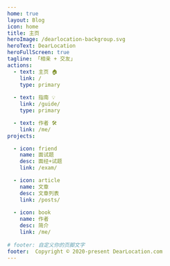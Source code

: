 ```yaml
---
home: true
layout: Blog
icon: home
title: 主页
heroImage: /dearlocation-backgroup.svg
heroText: DearLocation
heroFullScreen: true
tagline: 「相亲 + 交友」
actions:
  - text: 主页 🏠
    link: /
    type: primary
    
  - text: 指南 💡
    link: /guide/
    type: primary

  - text: 作者 🛠
    link: /me/
projects:

  - icon: friend
    name: 面试题
    desc: 面经+试题
    link: /exam/

  - icon: article
    name: 文章
    desc: 文章列表
    link: /posts/
	 
  - icon: book
    name: 作者
    desc: 简介
    link: /me/
	 
# footer: 自定义你的页脚文字
footer:  Copyright © 2020-present DearLocation.com
---
```



